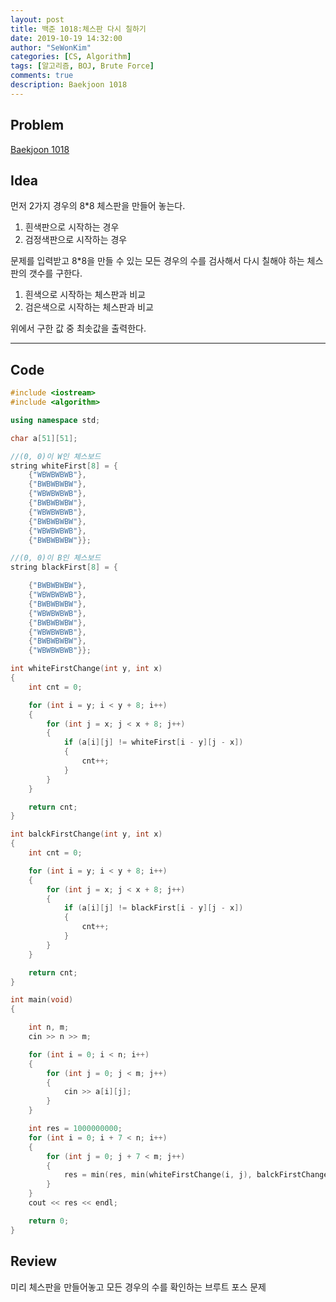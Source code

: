 ```yaml
---
layout: post
title: 백준 1018:체스판 다시 칠하기
date: 2019-10-19 14:32:00
author: "SeWonKim"
categories: [CS, Algorithm]
tags: [알고리즘, BOJ, Brute Force]
comments: true
description: Baekjoon 1018
---
```


## Problem

[Baekjoon 1018](https://www.acmicpc.net/problem/1018)

## Idea

먼저 2가지 경우의 8*8 체스판을 만들어 놓는다.     
1. 흰색판으로 시작하는 경우
2. 검정색판으로 시작하는 경우

문제를 입력받고 8*8을 만들 수 있는 모든 경우의 수를 검사해서 다시 칠해야 하는 체스판의 갯수를 구한다.     
1. 흰색으로 시작하는 체스판과 비교
2. 검은색으로 시작하는 체스판과 비교

위에서 구한 값 중 최솟값을 출력한다.

---

## Code

```cpp
#include <iostream>
#include <algorithm>

using namespace std;

char a[51][51];

//(0, 0)이 W인 체스보드
string whiteFirst[8] = {
    {"WBWBWBWB"},
    {"BWBWBWBW"},
    {"WBWBWBWB"},
    {"BWBWBWBW"},
    {"WBWBWBWB"},
    {"BWBWBWBW"},
    {"WBWBWBWB"},
    {"BWBWBWBW"}};

//(0, 0)이 B인 체스보드
string blackFirst[8] = {

    {"BWBWBWBW"},
    {"WBWBWBWB"},
    {"BWBWBWBW"},
    {"WBWBWBWB"},
    {"BWBWBWBW"},
    {"WBWBWBWB"},
    {"BWBWBWBW"},
    {"WBWBWBWB"}};

int whiteFirstChange(int y, int x)
{
    int cnt = 0;

    for (int i = y; i < y + 8; i++)
    {
        for (int j = x; j < x + 8; j++)
        {
            if (a[i][j] != whiteFirst[i - y][j - x])
            {
                cnt++;
            }
        }
    }

    return cnt;
}

int balckFirstChange(int y, int x)
{
    int cnt = 0;

    for (int i = y; i < y + 8; i++)
    {
        for (int j = x; j < x + 8; j++)
        {
            if (a[i][j] != blackFirst[i - y][j - x])
            {
                cnt++;
            }
        }
    }

    return cnt;
}

int main(void)
{

    int n, m;
    cin >> n >> m;

    for (int i = 0; i < n; i++)
    {
        for (int j = 0; j < m; j++)
        {
            cin >> a[i][j];
        }
    }

    int res = 1000000000;
    for (int i = 0; i + 7 < n; i++)
    {
        for (int j = 0; j + 7 < m; j++)
        {
            res = min(res, min(whiteFirstChange(i, j), balckFirstChange(i, j)));
        }
    }
    cout << res << endl;

    return 0;
}
```

## Review
미리 체스판을 만들어놓고 모든 경우의 수를 확인하는 브루트 포스 문제
